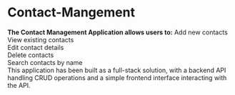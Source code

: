 # Contact-Mangement
**The Contact Management Application allows users to:**
  Add new contacts <br>
  View existing contacts<br>
  Edit contact details<br>
  Delete contacts<br>
  Search contacts by name<br>
  This application has been built as a full-stack solution, with a backend API handling CRUD operations and a simple frontend interface interacting with the API.
